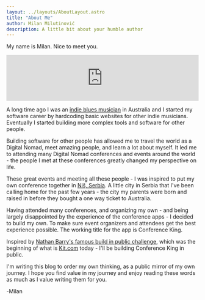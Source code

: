 ```yaml
---
layout: ../layouts/AboutLayout.astro
title: "About Me"
author: Milan Milutinović
description: A little bit about your humble author
---
```


My name is Milan. Nice to meet you. 

<iframe style="border: 0; width: 100%; height: 120px;" src="https://bandcamp.com/EmbeddedPlayer/album=191490515/size=large/bgcol=ffffff/linkcol=0687f5/tracklist=false/artwork=small/transparent=true/" seamless><a href="https://thenewsavages.bandcamp.com/album/in-my-time-of-dyin">In My Time of Dyin&#39; by The New Savages</a></iframe>

A long time ago I was an <a href="https://www.youtube.com/watch?v=hv7BS9yV2Rg" target="_blank">indie blues musician</a> in Australia and I started my software career by hardcoding basic websites for other indie musicians. Eventually I started building more complex tools and software for other people.

Building software for other people has allowed me to travel the world as a Digital Nomad, meet amazing people, and learn a lot about myself. It led me to attending many Digital Nomad conferences and events around the world - the people I met at these conferences greatly changed my perspective on life. 

These great events and meeting all these people - I was inspired to put my own conference together in <a href="https://www.nisnomadweek.com/" target="_blank">Niš, Serbia</a>. A little city in Serbia that I've been calling home for the past few years - the city my parents were born and raised in before they bought a one way ticket to Australia.

Having attended many conferences, and organizing my own - and being largely disappointed by the experience of the conference apps - I decided to build my own. To make sure event organizers and attendees get the best experience possible. The working title for the app is Conference King.

Inspired by <a href="https://nathanbarry.com/starting-web-app-challenge/" target="_blank">Nathan Barry's famous build in public challenge</a>, which was the beginning of what is <a href="https://kit.com/" target="_blank">Kit.com</a> today - I'll be building Conference King in public.

I'm writing this blog to order my own thinking, as a public mirror of my own journey. I hope you find value in my journey and enjoy reading these words as much as I value writing them for you.

-Milan